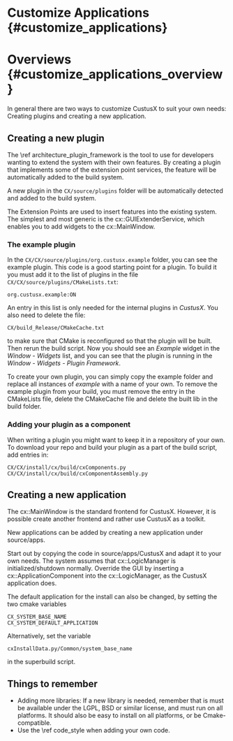 Customize Applications {#customize_applications}
===========================================================

Overviews {#customize_applications_overview}
===========================================================

In general there are two ways to customize CustusX to suit your own needs: 
Creating plugins and creating a new application.

Creating a new plugin
--------------------------------------
The \ref architecture_plugin_framework is the tool to use for developers 
wanting to extend the system with their own features. By creating a plugin 
that implements some of the extension point services, the feature will be 
automatically added to the build system.

A new plugin in the `CX/source/plugins` folder will be automatically detected and
added to the build system.

The Extension Points are used to insert features into the existing system. The 
simplest and most generic is the cx::GUIExtenderService, which enables you to 
add widgets to the cx::MainWindow.

### The example plugin

In the `CX/CX/source/plugins/org.custusx.example` folder, you can see the example
plugin. This code is a good starting point for a plugin. To build it you must add
it to the list of plugins in the file `CX/CX/source/plugins/CMakeLists.txt`:

    org.custusx.example:ON

An entry in this list is only needed for the internal plugins in *CustusX*.
You also need to delete the file:

    CX/build_Release/CMakeCache.txt

to make sure that CMake is reconfigured so that the plugin will be built.
Then rerun the build script. Now you should see an *Example* widget in the
*Window - Widgets* list, and you can see that the plugin is running in the
*Window - Widgets - Plugin Framework*.

To create your own plugin, you can simply copy the example folder and replace
all instances of *example* with a name of your own. To remove the example plugin
from your build, you must remove the entry in the CMakeLists file, delete the CMakeCache
file and delete the built lib in the build folder.

### Adding your plugin as a component

When writing a plugin you might want to keep it in a repository of your own.
To download your repo and build your plugin as a part of the build script,
add entries in:

    CX/CX/install/cx/build/cxComponents.py
    CX/CX/install/cx/build/cxComponentAssembly.py

Creating a new application
--------------------------------------
The cx::MainWindow is the standard frontend for CustusX. However, it is possible 
create another frontend and rather use CustusX as a toolkit.

New applications can be added by creating a new application under source/apps. 

Start out by copying the code in source/apps/CustusX and adapt it to your own 
needs. The system assumes that cx::LogicManager is initialized/shutdown normally. 
Override the GUI by inserting a cx::ApplicationComponent into the 
cx::LogicManager, as the CustusX application does.

The default application for the install can also be changed, by setting the two 
cmake variables

    CX_SYSTEM_BASE_NAME
    CX_SYSTEM_DEFAULT_APPLICATION

Alternatively, set the variable 

    cxInstallData.py/Common/system_base_name

in the superbuild script.

Things to remember
--------------------------------------

* Adding more libraries: If a new library is needed, remember that is
must be available under the LGPL, BSD or similar license, and must run
on all platforms. It should also be easy to install on all platforms,
or be Cmake-compatible.
* Use the \ref code_style when adding your own code.
